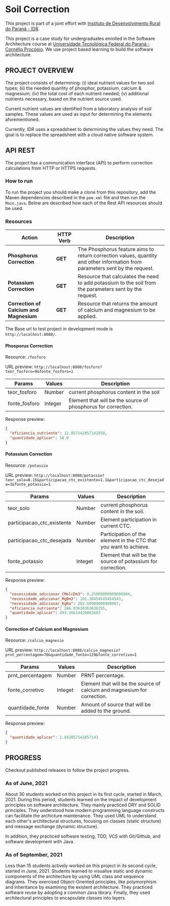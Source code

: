 # Soil Correction

This project is part of a joint effort with [Instituto de Desenvolvimento Rural do Paraná - IDR](http://www.idrparana.pr.gov.br). 

This project is a case study for undergraduates enrolled in the Software Architecture course at [Universidade Tecnológica Federal do Paraná - Cornélio Procópio](http://www.utfpr.edu.br/campus/cornelioprocopio). We use project based learning to build the software architecture. 

## PROJECT OVERVIEW

The project consists of determining: (i) ideal nutrient values for two soil types; (ii) the needed quantity of phosphor, potassium, calcium & magnesium; (iv) the total cost of each nutrient needed; (v) additional nutrients necessary, based on the nutrient source used. 

Current nutrient values are identified from a laboratory analysis of soil samples. These values are used as input for determining the elements aforementioned.

Currently, IDR uses a spreadsheet to determining the values they need. The goal is to replace the spreadsheet with a cloud native software system.

## API REST

The project has a communication interface (API) to perform correction calculations from HTTP or HTTPS requests.

### How to run

To run the project you should make a clone from this repository, add the Maven dependencies described in the `pom.xml` file and then run the `Main.java`.
Below are described how each of the Rest API resources should be used.

### Resources

| Action | HTTP Verb | Description |
|-------|---------|--------|
| __Phosphorus Correction__ | **GET** | The Phosphorus feature aims to return correction values, quantity and other information from parameters sent by the request.|
|__Potassium Correction__| **GET**|Resource that calculates the need to add potassium to the soil from the parameters sent by the request.|
|__Correction of Calcium and Magnesium__| **GET**|Resource that returns the amount of calcium and magnesium to be applied.|

The Base url to test project in development mode is `http://localhost:8080/`.
#### Phosporus Correction

Resource: `/fosforo`

URL preview: `http://localhost:8080/fosforo?teor_fosforo=9&fonte_fosforo=1`

|Params|Values|Description|
|-------|-------|-----|
|teor_fosforo|Number|current phosphorus content in the soil|
|fonte_fosforo|Integer| Element that will be the source of phosphorus for correction.|

Response preview:
```json
{
  "eficiencia_nutriente": 12.857142857142858,
  "quantidade_aplicar": 50.0
}
```

#### Potassium Correction

Resource: `/potassio`

URL preview: `http://localhost:8080/potassio?teor_solo=0.15&participacao_ctc_existente=1.1&participacao_ctc_desejada=3&fonte_potassio=1`

|Params|Values|Description|
|-------|-------|-----|
|teor_solo|Number|current phosphorus content in the soil.|
|participacao_ctc_existente|Number|Element participation in current CTC.|
|participacao_ctc_desejada|Number|Participation of the element in the CTC that you want to achieve.|
|fonte_potassio|Integet|Element that will be the source of potassium for correction.|

Response preview:
```json
{
  "necessidade_adicionar_CMolcDm3": 0.25909090909090904,
  "necessidade_adicionar_MgDm3": 101.30454545454543,
  "necessidade_adicionar_KgHa": 202.60909090909087,
  "eficiencia_nutriente": 286.03636363636355,
  "quantidade_aplicar": 493.16614420062683
}
```
#### Correction of Calcium and Magnesium

Resource: `/calcio_magnesio`

URL preview: `http://localhost:8080/calcio_magnesio?prnt_percentagem=70&quantidade_fonte=129&fonte_corretivo=1`

|Params|Values|Description|
|-------|-------|-----|
|prnt_percentagem|Number|PRNT percentage.|
|fonte_corretivo|Integet|Element that will be the source of calcium and magnesium for correction.|
|quantidade_fonte|Number|Amount of source that will be added to the ground.|

Response preview:
```json
{
  "quantidade_aplicar": 1.842857142857143
}
```
## PROGRESS

Checkout published releases to follow the project progress.

### As of June, 2021

About 30 students worked on this project in its first cycle, started in March, 2021. During this period, students learned on the impact of development principles on software architecture. They mainly practiced DRY and SOLID principles. They understood how modern programming language constructs can facilitate the archicture maintenance. They used UML to understand each other's architectural structures, focusing on classes (static structure) and message exchange (dynamic structure).

In addition, they practiced software testing, TDD, VCS with Git/Github, and software development with Java.

### As of September, 2021

Less than 15 students actively worked on this project in its second cycle, started in June, 2021. Students learned to visualise static and dynamic components of the architecture by using UML class and sequence diagrams. They exercised Object-Oriented principles, like polymorphism and inheritance by examining the existent architecture. They practiced software reuse by adopting a common Java library. Finally, they used architectural principles to encapsulate classes into layers.